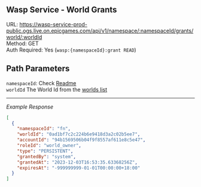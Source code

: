 ## Wasp Service - World Grants

URL: https://wasp-service-prod-public.ogs.live.on.epicgames.com/api/v1/namespace/:namespaceId/grants/world/:worldId \
Method: GET \
Auth Required: Yes (`wasp:{namespaceId}:grant READ`)

## Path Parameters

`namespaceId`: Check [Readme](../../README.md) <br/>
`worldId` The World Id from the [worlds list](../AccountAccessibleWorld.md)

---

_Example Response_

```json
[
  {
    "namespaceId": "fn",
    "worldId": "0ad1bf7c2c224b6e9418d3a2c02b5ee7",
    "accountId": "94b1569506b04f9f8557af611e8c5e47",
    "roleId": "world_owner",
    "type": "PERSISTENT",
    "grantedBy": "system",
    "grantedAt": "2023-12-03T16:53:35.63368256Z",
    "expiresAt": "-999999999-01-01T00:00:00+18:00"
  }
]
```
